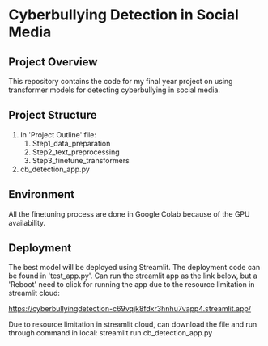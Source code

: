 # Cyberbullying Detection in Social Media
## Project Overview
This repository contains the code for my final year project on using transformer models for detecting cyberbullying in social media.
## Project Structure
1. In 'Project Outline' file:
   1. Step1_data_preparation
   2. Step2_text_preprocessing
   3. Step3_finetune_transformers
2. cb_detection_app.py
## Environment
All the finetuning process are done in Google Colab because of the GPU availability.
## Deployment
The best model will be deployed using Streamlit. The deployment code can be found in 'test_app.py'.
Can run the streamlit app as the link below, but a 'Reboot' need to click for running the app due to the resource limitation in streamlit cloud:

https://cyberbullyingdetection-c69vqjk8fdxr3hnhu7vapp4.streamlit.app/

Due to resource limitation in streamlit cloud, can download the file and run through command in local:
streamlit run cb_detection_app.py

